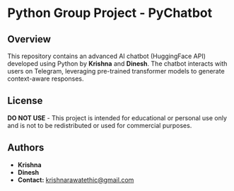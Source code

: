 # Python Group Project - PyChatbot

## Overview
This repository contains an advanced AI chatbot (HuggingFace API) developed using Python by **Krishna** and **Dinesh**. The chatbot interacts with users on Telegram, leveraging pre-trained transformer models to generate context-aware responses.

## License
**DO NOT USE** - This project is intended for educational or personal use only and is not to be redistributed or used for commercial purposes.

## Authors
- **Krishna**  
- **Dinesh**  
- **Contact:** [krishnarawatethic@gmail.com](mailto:krishnarawatethic@gmail.com)
